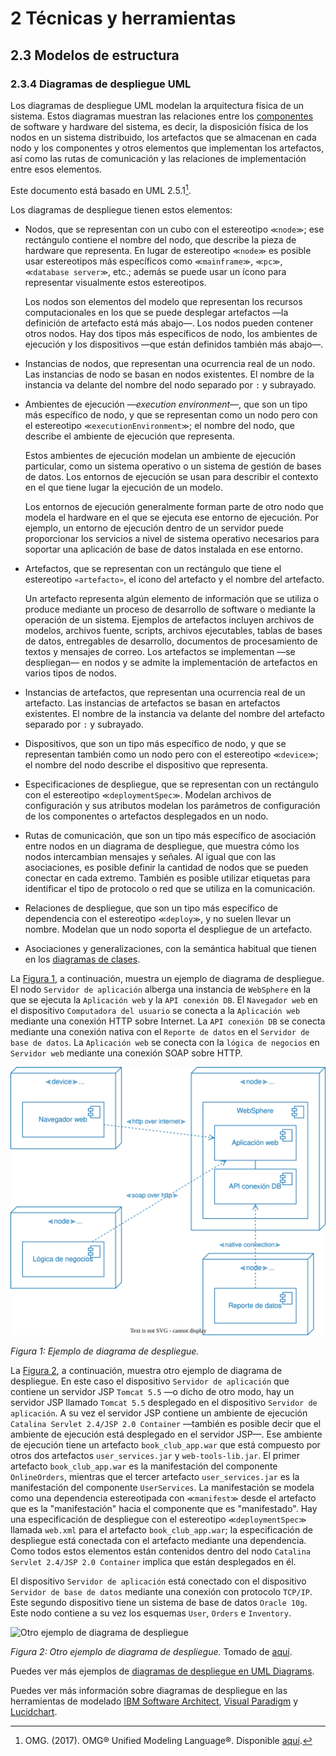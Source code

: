 # 2 Técnicas y herramientas

## 2.3 Modelos de estructura

### 2.3.4 Diagramas de despliegue UML

Los diagramas de despliegue UML modelan la arquitectura física de un sistema.
Estos diagramas muestran las relaciones entre los
[componentes](/4_Conceptos/4_Componente.md) de software y hardware del sistema,
es decir, la disposición física de los nodos en un sistema distribuido, los
artefactos que se almacenan en cada nodo y los componentes y otros elementos que
implementan los artefactos, así como las rutas de comunicación y las relaciones
de implementación entre esos elementos.

Este documento está basado en UML 2.5.1[^1].

Los diagramas de despliegue tienen estos elementos:

* Nodos, que se representan con un cubo con el estereotipo `≪node≫`; ese
  rectángulo contiene el nombre del nodo, que describe la pieza de hardware que
  representa. En lugar de estereotipo `≪node≫` es posible usar estereotipos más
  específicos como `≪mainframe≫`, `≪pc≫`, `≪database server≫`, etc.; además se
  puede usar un ícono para representar visualmente estos estereotipos.

  Los nodos son elementos del modelo que representan los recursos
  computacionales en los que se puede desplegar artefactos —la definición de
  artefacto está más abajo—. Los nodos pueden contener otros nodos. Hay dos
  tipos más específicos de nodo, los ambientes de ejecución y los dispositivos
  —que están definidos también más abajo—.

* Instancias de nodos, que representan una ocurrencia real de un nodo. Las
  instancias de nodo se basan en nodos existentes. El nombre de la instancia va
  delante del nombre del nodo separado por `:` y subrayado.

* Ambientes de ejecución —*execution environment*—, que son un tipo más
  específico de nodo, y que se representan como un nodo pero con el estereotipo
  `≪executionEnvironment≫`; el nombre del nodo, que describe el ambiente de
  ejecución que representa.

  Estos ambientes de ejecución modelan un ambiente de ejecución particular, como
  un sistema operativo o un sistema de gestión de bases de datos. Los entornos
  de ejecución se usan para describir el contexto en el que tiene lugar la
  ejecución de un modelo.

  Los entornos de ejecución generalmente forman parte de otro nodo que modela el
  hardware en el que se ejecuta ese entorno de ejecución. Por ejemplo, un
  entorno de ejecución dentro de un servidor puede proporcionar los servicios a
  nivel de sistema operativo necesarios para soportar una aplicación de base de
  datos instalada en ese entorno.

* Artefactos, que se representan con un rectángulo que tiene el estereotipo
  `«artefacto»`, el icono del artefacto y el nombre del artefacto.

  Un artefacto representa algún elemento de información que se utiliza o produce
  mediante un proceso de desarrollo de software o mediante la operación de un
  sistema. Ejemplos de artefactos incluyen archivos de modelos, archivos fuente,
  scripts, archivos ejecutables, tablas de bases de datos, entregables de
  desarrollo, documentos de procesamiento de textos y mensajes de correo. Los
  artefactos se implementan —se despliegan— en nodos y se admite la
  implementación de artefactos en varios tipos de nodos.

* Instancias de artefactos, que representan una ocurrencia real de un artefacto.
  Las instancias de artefactos se basan en artefactos existentes. El nombre de
  la instancia va delante del nombre del artefacto separado por `:` y subrayado.

* Dispositivos, que son un tipo más específico de nodo, y que se representan
  también como un nodo pero con el estereotipo `≪device≫`; el nombre del nodo
  describe el dispositivo que representa.

* Especificaciones de despliegue, que se representan con un rectángulo con el
  estereotipo `≪deploymentSpec≫`. Modelan archivos de configuración y sus
  atributos modelan los parámetros de configuración de los componentes o
  artefactos desplegados en un nodo.

* Rutas de comunicación, que son un tipo más específico de asociación entre
  nodos en un diagrama de despliegue, que muestra cómo los nodos intercambian
  mensajes y señales. Al igual que con las asociaciones, es posible definir la
  cantidad de nodos que se pueden conectar en cada extremo. También es posible
  utilizar etiquetas para identificar el tipo de protocolo o red que se utiliza
  en la comunicación.

* Relaciones de despliegue, que son un tipo más específico de dependencia con el
  estereotipo `≪deploy≫`, y no suelen llevar un nombre. Modelan que un nodo
  soporta el despliegue de un artefacto.

* Asociaciones y generalizaciones, con la semántica habitual que tienen en los
  [diagramas de clases](./2_3_1_Diagramas_de_clases_UML.md).

La [Figura 1](#figura-1), a continuación, muestra un ejemplo de diagrama de
despliegue. El nodo `Servidor de aplicación` alberga una instancia de
`WebSphere` en la que se ejecuta la `Aplicación web` y la `API conexión DB`. El
`Navegador web` en el dispositivo `Computadora del usuario` se conecta a la
`Aplicación web` mediante una conexión HTTP sobre Internet. La `API conexión DB`
se conecta mediante una conexión nativa con el `Reporte de datos` en el
`Servidor de base de datos`. La `Aplicación web` se conecta con la `lógica de
negocios` en `Servidor web` mediante una conexión SOAP sobre HTTP.

<a id="figura-1"/>

![Ejemplo de diagrama de despliegue](/diagrams/Deployment_Diagram_Example.svg)

*Figura 1: Ejemplo de diagrama de despliegue.*

La [Figura 2](#figura-2), a continuación, muestra otro ejemplo de diagrama de
despliegue. En este caso el dispositivo `Servidor de aplicación` que contiene un
servidor JSP `Tomcat 5.5` —o dicho de otro modo, hay un servidor JSP llamado
`Tomcat 5.5` desplegado en el dispositivo `Servidor de aplicación`. A su vez el
servidor JSP contiene un ambiente de ejecución
`Catalina Servlet 2.4/JSP 2.0 Container` —también es posible decir que el
ambiente de ejecución está desplegado en el servidor JSP—. Ese ambiente de
ejecución tiene un artefacto `book_club_app.war` que está compuesto por otros
dos artefactos `user_services.jar` y `web-tools-lib.jar`. El primer artefacto
`book_club_app.war` es la manifestación del componente `OnlineOrders`, mientras
que el tercer artefacto
`user_services.jar` es la manifestación del componente `UserServices`. La
manifestación se modela como una dependencia estereotipada con
`≪manifest≫` desde el artefacto que es la "manifestación" hacia el componente
que es "manifestado". Hay una especificación de despliegue con el estereotipo
`≪deploymentSpec≫` llamada `web.xml` para el artefacto `book_club_app.war`; la
especificación de despliegue está conectada con el artefacto mediante una
dependencia. Como todos estos elementos están contenidos dentro del nodo
`Catalina Servlet 2.4/JSP 2.0 Container` implica que están desplegados en él.

El dispositivo `Servidor de aplicación` está conectado con el dispositivo
`Servidor de base de datos` mediante una conexión con protocolo `TCP/IP`. Este
segundo dispositivo tiene un sistema de base de datos `Oracle 10g`. Este nodo
contiene a su vez los esquemas `User`, `Orders` e `Inventory`.

<a id="figura-2"/>

![Otro ejemplo de diagrama de
despliegue](/diagrams/Deployment_Diagram_Another_Example.svg)

*Figura 2: Otro ejemplo de diagrama de despliegue.* Tomado de
[aquí](https://www.uml-diagrams.org/deployment-diagrams-overview.html).

Puedes ver más ejemplos de [diagramas de despliegue en UML
Diagrams](https://www.uml-diagrams.org/deployment-diagrams-overview.html).

Puedes ver más información sobre diagramas de despliegue en las herramientas de
modelado [IBM Software
Architect](https://www.ibm.com/docs/en/rational-soft-arch/9.7.0?topic=diagrams-creating-deployment),
[Visual
Paradigm](https://www.visual-paradigm.com/learning/handbooks/software-design-handbook/deployment-diagram.jsp)
y [Lucidchart](https://www.lucidchart.com/pages/uml-deployment-diagram).

[^1]: OMG. (2017). OMG® Unified Modeling Language®. Disponible
    [aquí](https://www.omg.org/spec/UML/2.5.1/PDF).

